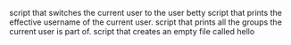 script that switches the current user to the user betty
script that prints the effective username of the current user.
script that prints all the groups the current user is part of.
script that creates an empty file called hello
